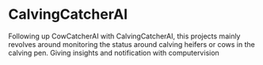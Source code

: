 # CalvingCatcherAI
Following up CowCatcherAI with CalvingCatcherAI, this projects mainly revolves around monitoring the status around calving heifers or cows in the calving pen. Giving insights and notification with computervision
